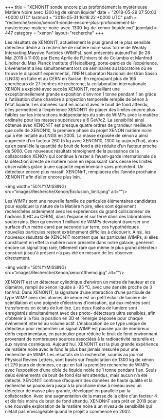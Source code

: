 +++
title = "XENON1T sonde encore plus profondément la mystérieuse Matière Noire avec 1300 kg de xénon liquide"
date = "2018-05-29 07:50:03 +0000 UTC"
lastmod = "2018-05-31 16:16:22 +0000 UTC"
path = "recherche/xenon/xenon1t-sonde-encore-plus-profondement-la-mysterieuse-matiere-noire-avec-1300-kg-de-xenon-liquide.md"
joomlaid = 447
category = "xenon"
layout="recherche"
+++
<p>Les résultats de XENON1T, actuellement le plus grand et le plus sensible détecteur dédié à la recherche de matière noire sous forme de Weakly Interacting Massive Particles (WIMPs), sont présentés aujourd'hui (le 28 Mai 2018 à 11:00) par Elena Aprile de l’Université de Columbia et Manfred Lindner du Max Planck Institute d’Heidelberg, porte-paroles de l’expérience. L’événement a lieu simultanément lors de séminaires au laboratoire où se trouve le dispositif expérimental, l’INFN Laboratori Nazionali del Gran Sasso (LNGS) en Italie et au CERN en Suisse. En regroupant plus de 165 chercheurs de 27 centres de recherche, la collaboration internationale XENON a exploité avec succès XENON1T, recueillant une exceptionnellement grande exposition d’environ 1 tonne pendant 1 an grâce à l’utilisation d’une chambre à projection temporelle remplie de xénon à l’état liquide. Les données sont en accord avec le bruit de fond attendu, elles permettent à l’expérience XENON1T de placer des limites encore plus faibles sur les interactions indépendantes du spin de WIMPs avec la matière ordinaire pour les masses supérieures à 6 GeV/c2. La sensibilité ainsi obtenue avec XENON1T est presque quatre ordres de grandeur meilleure que celle de XENON10, la première phase du projet XENON matière noire qui a été installé au LNGS en 2005. La masse exposée de xénon a ainsi augmenté d’un facteur 260 (5 kg avec XENON10, 1300 kg aujourd’hui), alors qu’en parallèle la quantité de bruit de fond a été réduite d’un facteur proche de 5000. Ces nouveaux résultats témoignent de la puissance de la collaboration XENON qui continue à rester à l’avant-garde internationale de la détection directe de matière noire en repoussant sans cesse les limites observables grâce à une capacité expérimentale sans précédent. Un détecteur encore plus massif, XENONnT, remplacera dès l’année prochaine XENON1T afin d’aller encore plus loin.
</p>

<img width="50%!"(MISSING) src="images/Recherche/Xenon/Exclusion_limit.png" alt=""/>

<p>Les WIMPs sont une nouvelle famille de particules élémentaires candidates pour expliquer la nature de la Matière Noire, elles sont également recherchées ardemment avec les expériences du grand collisionneur de hadrons (LHC au CERN), dans l’espace et sur terre dans des laboratoires souterrains. Bien qu’environ 1 milliard de WIMPs devraient traverser une surface d’un mètre carré par seconde sur terre, ces hypothétiques nouvelles particules restent extrêmement difficiles à découvrir. Ainsi, les nouveaux résultats de XENON1T montrent que les particules WIMPs, si elles constituent en effet la matière noire présente dans notre galaxie, génèrent encore un signal trop rare, tellement rare que même le plus grand détecteur construit jusqu'à présent n’a pas été en mesure de les observer directement.
</p>

<img width="50%!"(MISSING) src="images/Recherche/Xenon/xenon1tthemo.jpg" alt=""/>

<p>
XENON1T est un détecteur cylindrique d’environ un mètre de hauteur et de diamètre, rempli de xénon liquide à -95 °C, avec une densité proche de 3 ton/m3. Dans XENON1T, la signature d’une interaction d’une particule de type WIMP avec des atomes de xénon est un petit éclair de lumière de scintillation et une poignée d’électrons d’ionisation, qui eux-mêmes sont transformés en éclats de lumière. Les deux flashs de lumière sont enregistrés simultanément avec des photo- détecteurs ultra sensibles, afin d’obtenir à la fois la position en 3D et l’énergie déposée pour chaque événement interne au volume actif. L’élaboration de ce type unique de détecteur pour rechercher un signal WIMP est passée par de nombreux défis expérimentaux, en particulier pour réduire le bruit de fond environnant provenant de nombreuses sources associées à la radioactivité naturelle et aux rayons cosmiques. Aujourd'hui, XENON1T est la plus grande expérience de matière noire avec le fond le plus bas jamais mesurée pour une recherche de WIMP. Les résultats de la recherche, soumis au journal Physical Review Letters, sont basés sur l’exploitation de 1300 kg de xénon et 279 jours de données, ce qui en fait la première recherche de WIMPs avec l’exposition d’une cible de liquide noble de 1 tonne pendant 1 an. Seuls deux événements de bruit de fond étaient attendus, mais aucun n’a été détecté. XENON1T continue d’acquérir des données de haute qualité et la recherche se poursuivra jusqu'à la prochaine mise à niveau avec un détecteur de masse plus grande, développé en parallèle par la collaboration. Avec une augmentation de la masse de la cible d’un facteur 4 et dix fois moins de bruit de fond attendu, XENONnT sera prêt en 2019 pour une nouvelle exploration de la matière noire à un niveau de sensibilité qui n’était pas envisageable quand le projet a commencé en 2002.
</p>